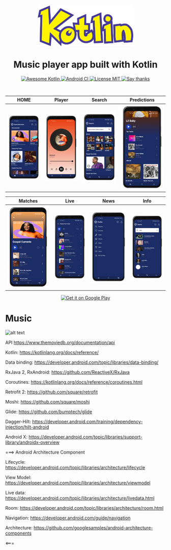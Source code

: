 <h1 align="center">
<br>
  <img src="screenshot/kotlin.png" width="300" alt="Kotlin Pokedex">
<br>
<br>
Music player app built with Kotlin
</h1>

<p align="center">
  <a href="https://github.com/KotlinBy/awesome-kotlin">
    <img src="https://kotlin.link/awesome-kotlin.svg" alt="Awesome Kotlin">
  </a>
  
  <a href="https://github.com/mrcsxsiq/Kotlin-Pokedex/actions">
    <img src="https://github.com/mrcsxsiq/Kotlin-Pokedex/workflows/Android%20CI/badge.svg" alt="Android CI">
  </a>
  
  <a href="https://opensource.org/licenses/MIT">
    <img src="https://img.shields.io/badge/License-MIT-red.svg" alt="License MIT">
  </a>
  
  <a href="https://github.com/mrcsxsiq/Kotlin-Pokedex/stargazers">
    <img src="https://img.shields.io/badge/Say%20Thanks-👍-1EAEDB.svg" alt="Say thanks">
  </a>
</p>

<br>

| HOME | Player | Search | Predictions |
| ------ | ----- | ------ | ----- |
| ![Rankings](screenshot/one.png) | ![Predict](screenshot/two.png) | ![Predictions](screenshot/three.png) | ![Live](screenshot/four.png) |

| Matches | Live | News | Info |
| ------ | ----- | ------ | ----- |
| ![Fixtures](screenshot/five.png) | ![Results](screenshot/six.png) | ![News](screenshot/seven.png) | ![Info](screenshot/eight.png) |

<p align="center">
  <a href="https://play.google.com/store/apps/details?id=com.ricknout.rugbyranker" target="_blank">
    <img alt='Get it on Google Play' src='https://play.google.com/intl/en_us/badges/images/generic/en_badge_web_generic.png' width="320" />
  </a>
</p>

# Music

![alt text](https://developer.android.com/topic/libraries/architecture/images/final-architecture.png)


API https://www.themoviedb.org/documentation/api

Kotlin: https://kotlinlang.org/docs/reference/

Data binding: https://developer.android.com/topic/libraries/data-binding/

RxJava 2, RxAndroid: https://github.com/ReactiveX/RxJava

Coroutines: https://kotlinlang.org/docs/reference/coroutines.html

Retrofit 2: https://github.com/square/retrofit

Moshi: https://github.com/square/moshi

Glide: https://github.com/bumptech/glide

Dagger-Hilt: https://developer.android.com/training/dependency-injection/hilt-android

Android X: https://developer.android.com/topic/libraries/support-library/androidx-overview


===> Android Architecture Component

Lifecycle: https://developer.android.com/topic/libraries/architecture/lifecycle

View Model: https://developer.android.com/topic/libraries/architecture/viewmodel

Live data: https://developer.android.com/topic/libraries/architecture/livedata.html

Room: https://developer.android.com/topic/libraries/architecture/room.html

Navigation: https://developer.android.com/guide/navigation

Architecture: https://github.com/googlesamples/android-architecture-components

<===
